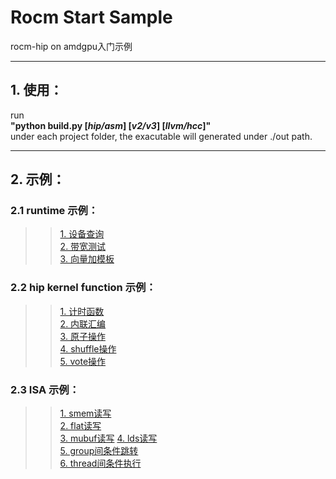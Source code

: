 Rocm Start Sample
====
rocm-hip on amdgpu入门示例

---
## 1. 使用：
run  
**"python build.py [*hip/asm*] [*v2/v3*] [*llvm/hcc*]"**  
under each project folder, the exacutable will generated under ./out path.  

----
## 2. 示例：
### 2.1 runtime 示例：
>>[1. 设备查询](https://github.com/feifei14119/rocm_start_sample/tree/master/DeviceInfo)  
>>[2. 带宽测试](https://github.com/feifei14119/rocm_start_sample/tree/master/MemBandwidth)  
>>[3. 向量加模板](https://github.com/feifei14119/rocm_start_sample/tree/master/VectorAdd) 
  
### 2.2 hip kernel function 示例：
>>[1. 计时函数](https://github.com/feifei14119/rocm_start_sample/tree/master/hipClock)  
>>[2. 内联汇编](https://github.com/feifei14119/rocm_start_sample/tree/master/hipInlineAsm)  
>>[3. 原子操作](https://github.com/feifei14119/rocm_start_sample/tree/master/hipAtomic)  
>>[4. shuffle操作](https://github.com/feifei14119/rocm_start_sample/tree/master/hipShuffle)  
>>[5. vote操作](https://github.com/feifei14119/rocm_start_sample/tree/master/hipVote)  
  
### 2.3 ISA 示例：
>>[1. smem读写](https://github.com/feifei14119/rocm_start_sample/tree/master/isaSmemWr)  
>>[2. flat读写](https://github.com/feifei14119/rocm_start_sample/tree/master/isaFlatWr)  
>>[3. mubuf读写](https://github.com/feifei14119/rocm_start_sample/tree/master/isaMubufWr)
>>[4. lds读写](https://github.com/feifei14119/rocm_start_sample/tree/master/isaLdsWr)  
>>[5. group间条件跳转](https://github.com/feifei14119/rocm_start_sample/tree/master/isaSbranch)  
>>[6. thread间条件执行](https://github.com/feifei14119/rocm_start_sample/tree/master/isaVbranch)  
